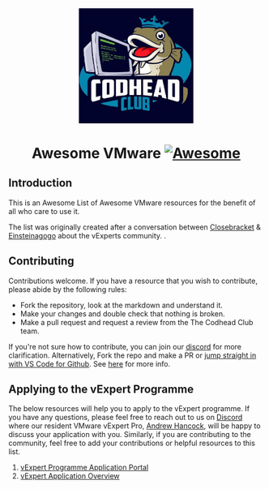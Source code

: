 <div align="center">
<img style="width:45%" src="imgs/tcclogo.jpg" />

# Awesome VMware [![Awesome](https://awesome.re/badge.svg)](https://awesome.re) 
</div>

## Introduction <a name="introduction"></a>

This is an Awesome List of Awesome VMware resources for the benefit of all who care to use it.

The list was originally created after a conversation between [Closebracket](https://github.com/closebracket) & [Einsteinagogo](https://github.com/einsteinagogo) about the vExperts community.
.
## Contributing <a name="contributing"></a>

Contributions welcome. If you have a resource that you wish to contribute, please abide by the following rules:

- Fork the repository, look at the markdown and understand it.
- Make your changes and double check that nothing is broken.
- Make a pull request and request a review from the The Codhead Club team.

If you're not sure how to contribute, you can join our [discord](https://discord.codhead.club) for more clarification. Alternatively, Fork the repo and make a PR or [jump straight in with VS Code for Github](https://github.dev/CodheadClub/AwesomeVMware). See [here](https://docs.github.com/en/codespaces/developing-in-codespaces/web-based-editor) for more info.

## Applying to the vExpert Programme

The below resources will help you to apply to the vExpert programme. If you have any questions, please feel free to reach out to us on [Discord](https://discord.codhead.club) where our resident VMware vExpert Pro, [Andrew Hancock](https://github.com/CodheadClub/AwesomeResources/blob/master/Virtualisation.md), will be happy to discuss your application with you. Similarly, if you are contributing to the community, feel free to add your contributions or helpful resources to this list.

1. [vExpert Programme Application Portal](https://vexpert.vmware.com/)
2. [vExpert Application Overview](https://blogs.vmware.com/vexpert/2023/01/01/apply-2023/)